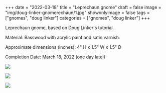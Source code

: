 +++
date = "2022-03-18"
title = "Leprechaun gnome"
draft = false
image = "img/doug-linker-gnomerechaun/1.jpg"
showonlyimage = false
tags = ["gnomes", "doug linker"]
categories = ["gnomes", "doug linker"]
+++

Leprechaun gnome, based on Doug Linker's tutorial.

<!--more-->

Material: Basswood with acrylic paint and satin varnish.

Approximate dimensions (inches): 4" H x 1.5" W x 1.5" D

Completion Date: March 18, 2022 (one day late!)

![](../../img/doug-linker-gnomerechaun/1.jpg)

![](../../img/doug-linker-gnomerechaun/2.jpg)

![](../../img/doug-linker-gnomerechaun/3.jpg)
